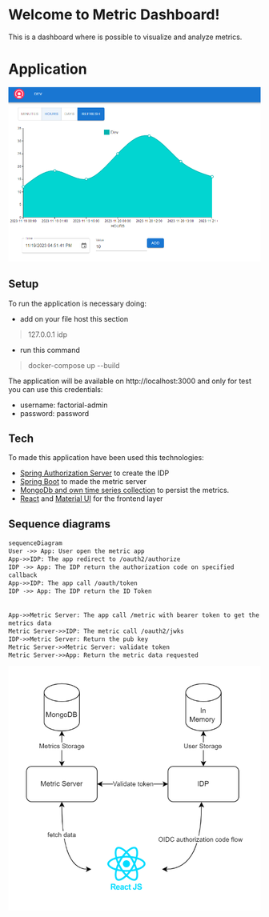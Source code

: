 # Welcome to Metric Dashboard!

This is a dashboard where is possible to visualize and analyze metrics.


# Application

![app](app.png)

## Setup

To run the application is necessary doing:

- add on your file host this section

> 127.0.0.1		idp

- run this command

> docker-compose up --build

The application will be available on http://localhost:3000 and only for test you can use this credentials:
- username: factorial-admin
- password: password

## Tech

To made this application have been used this technologies:

- [Spring Authorization Server](https://github.com/spring-projects/spring-authorization-server) to create the IDP
- [Spring Boot](https://spring.io/projects/spring-boot) to made the metric server
- [MongoDb and own time series collection](https://www.mongodb.com/docs/manual/core/timeseries-collections/) to persist the metrics.
- [React](https://react.dev/learn) and [Material UI](https://mui.com/material-ui/getting-started/) for the frontend layer


## Sequence diagrams
```mermaid
sequenceDiagram
User ->> App: User open the metric app
App->>IDP: The app redirect to /oauth2/authorize
IDP ->> App: The IDP return the authorization code on specified callback
App->>IDP: The app call /oauth/token
IDP ->> App: The IDP return the ID Token


App->>Metric Server: The app call /metric with bearer token to get the metrics data
Metric Server->>IDP: The metric call /oauth2/jwks
IDP->>Metric Server: Return the pub key 
Metric Server->>Metric Server: validate token
Metric Server->>App: Return the metric data requested
```


![metric diagram](metric-diagram.png)
